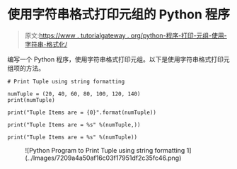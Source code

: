 # 使用字符串格式打印元组的 Python 程序

> 原文:[https://www . tutorialgateway . org/python-程序-打印-元组-使用-字符串-格式化/](https://www.tutorialgateway.org/python-program-to-print-tuple-using-string-formatting/)

编写一个 Python 程序，使用字符串格式打印元组。以下是使用字符串格式打印元组项的方法。

```
# Print Tuple using string formatting

numTuple = (20, 40, 60, 80, 100, 120, 140)
print(numTuple)

print("Tuple Items are = {0}".format(numTuple))

print("Tuple Items are = %s" %(numTuple,))

print("Tuple Items are = %s" %(numTuple))
```

<figure class="wp-block-image size-large">![Python Program to Print Tuple using string formatting 1](../Images/7209a4a50af16c03f17951df2c35fc46.png)</figure>
